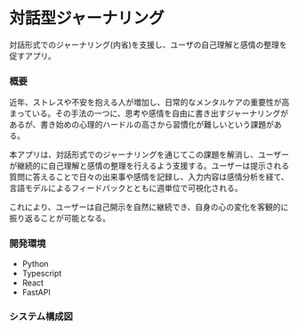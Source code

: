 # 対話型ジャーナリング
対話形式でのジャーナリング(内省)を支援し、ユーザの自己理解と感情の整理を促すアプリ。

### 概要
近年、ストレスや不安を抱える人が増加し、日常的なメンタルケアの重要性が高まっている。その手法の一つに、思考や感情を自由に書き出すジャーナリングがあるが、書き始めの心理的ハードルの高さから習慣化が難しいという課題がある。

本アプリは、対話形式でのジャーナリングを通じてこの課題を解消し、ユーザーが継続的に自己理解と感情の整理を行えるよう支援する。ユーザーは提示される質問に答えることで日々の出来事や感情を記録し、入力内容は感情分析を経て、言語モデルによるフィードバックとともに週単位で可視化される。

これにより、ユーザーは自己開示を自然に継続でき、自身の心の変化を客観的に振り返ることが可能となる。

### 開発環境
- Python
- Typescript
- React
- FastAPI

### システム構成図
